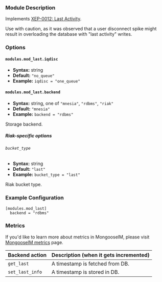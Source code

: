 ### Module Description

Implements [XEP-0012: Last Activity](https://xmpp.org/extensions/xep-0012.html).

Use with caution, as it was observed that a user disconnect spike might result in overloading the database with "last activity" writes.

### Options

#### `modules.mod_last.iqdisc`
* **Syntax:** string
* **Default:** `"no_queue"`
* **Example:** `iqdisc = "one_queue"`

#### `modules.mod_last.backend`
* **Syntax:** string, one of `"mnesia"`, `"rdbms"`, `"riak"`
* **Default:** `"mnesia"`
* **Example:** `backend = "rdbms"`

Storage backend.

##### Riak-specific options

###### `bucket_type`
* **Syntax:** string
* **Default:** `"last"`
* **Example:** `bucket_type = "last"`

Riak bucket type.

### Example Configuration

```
[modules.mod_last]
  backend = "rdbms"
```

### Metrics

If you'd like to learn more about metrics in MongooseIM, please visit [MongooseIM metrics](../operation-and-maintenance/Mongoose-metrics.md) page.

| Backend action | Description (when it gets incremented) |
| ---- | -------------------------------------- |
| `get_last` | A timestamp is fetched from DB. |
| `set_last_info` | A timestamp is stored in DB. |

